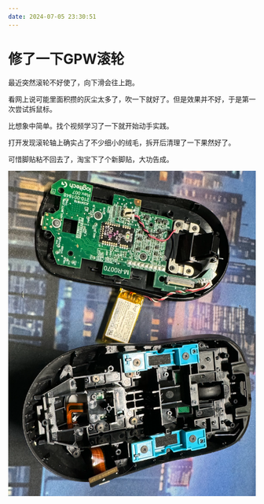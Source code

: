 ```yaml
---
date: 2024-07-05 23:30:51
---
```

# 修了一下GPW滚轮

最近突然滚轮不好使了，向下滑会往上跑。

看网上说可能里面积攒的灰尘太多了，吹一下就好了。但是效果并不好，于是第一次尝试拆鼠标。

比想象中简单。找个视频学习了一下就开始动手实践。

打开发现滚轮轴上确实占了不少细小的绒毛，拆开后清理了一下果然好了。

可惜脚贴粘不回去了，淘宝下了个新脚贴，大功告成。

![image-20240324231440489](assets/image-20240324231440489.png)

<gitalk/>